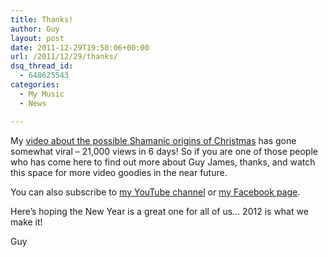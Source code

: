 ```yaml
---
title: Thanks!
author: Guy
layout: post
date: 2011-12-29T19:50:06+00:00
url: /2011/12/29/thanks/
dsq_thread_id:
  - 648625543
categories:
  - My Music
  - News

---
```

My [video about the possible Shamanic origins of Christmas][1] has gone somewhat viral &#8211; 21,000 views in 6 days! So if you are one of those people who has come here to find out more about Guy James, thanks, and watch this space for more video goodies in the near future.

You can also subscribe to <a href="http://www.youtube.com/user/yug23" target="_blank">my YouTube channel</a> or <a href="http://facebook.com/GuyJamesMusic" target="_blank">my Facebook page</a>.

Here&#8217;s hoping the New Year is a great one for all of us&#8230; 2012 is what we make it!

Guy

 [1]: https://2018.guyjames.com/my-music/why-do-santas-reindeer-fly-a-video-by-guy-james/